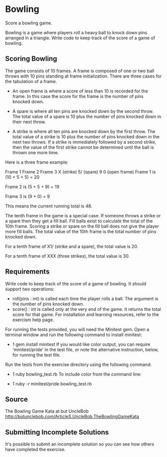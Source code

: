 # Bowling
Score a bowling game.

Bowling is a game where players roll a heavy ball to knock down pins arranged in a triangle. Write code to keep track of the score of a game of bowling.

## Scoring Bowling
The game consists of 10 frames. A frame is composed of one or two ball throws with 10 pins standing at frame initialization. There are three cases for the tabulation of a frame.

- An open frame is where a score of less than 10 is recorded for the frame. In this case the score for the frame is the number of pins knocked down.

- A spare is where all ten pins are knocked down by the second throw. The total value of a spare is 10 plus the number of pins knocked down in their next throw.

- A strike is where all ten pins are knocked down by the first throw. The total value of a strike is 10 plus the number of pins knocked down in the next two throws. If a strike is immediately followed by a second strike, then the value of the first strike cannot be determined until the ball is thrown one more time.

Here is a three frame example:

Frame 1 Frame 2 Frame 3
X (strike)  5/ (spare)  9 0 (open frame)
Frame 1 is (10 + 5 + 5) = 20

Frame 2 is (5 + 5 + 9) = 19

Frame 3 is (9 + 0) = 9

This means the current running total is 48.

The tenth frame in the game is a special case. If someone throws a strike or a spare then they get a fill ball. Fill balls exist to calculate the total of the 10th frame. Scoring a strike or spare on the fill ball does not give the player more fill balls. The total value of the 10th frame is the total number of pins knocked down.

For a tenth frame of X1/ (strike and a spare), the total value is 20.

For a tenth frame of XXX (three strikes), the total value is 30.

## Requirements
Write code to keep track of the score of a game of bowling. It should support two operations:

- roll(pins : int) is called each time the player rolls a ball. The argument is the number of pins knocked down.
- score() : int is called only at the very end of the game. It returns the total score for that game.
For installation and learning resources, refer to the exercism help page.

For running the tests provided, you will need the Minitest gem. Open a terminal window and run the following command to install minitest:

- 1 gem install minitest
If you would like color output, you can require 'minitest/pride' in the test file, or note the alternative instruction, below, for running the test file.

Run the tests from the exercise directory using the following command:

- 1 ruby bowling_test.rb
To include color from the command line:

- 1 ruby -r minitest/pride bowling_test.rb


## Source
The Bowling Game Kata at but UncleBob http://butunclebob.com/ArticleS.UncleBob.TheBowlingGameKata

## Submitting Incomplete Solutions
It's possible to submit an incomplete solution so you can see how others have completed the exercise.